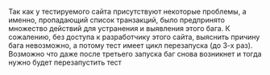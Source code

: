 Так как у тестируемого сайта присутствуют некоторые проблемы, а именно, пропадающий список транзакций, было предпринято множество действий для устранения и выявления этого бага.
К сожалению, без доступа к разработчику этого сайта, выяснить причину бага невозможно, а потому тест имеет цикл перезапуска (до 3-х раз).
Возможно что даже после третьего запуска баг снова возникнет и тогда нужно будет перезапустить тест
